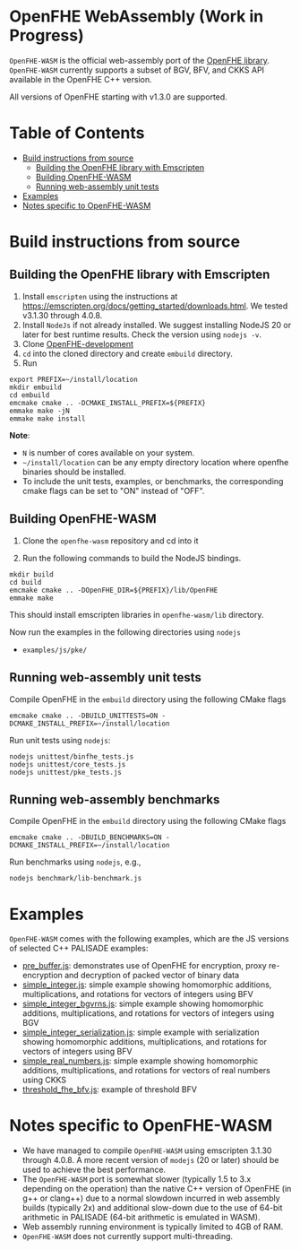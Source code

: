 # OpenFHE WebAssembly (Work in Progress)

`OpenFHE-WASM` is the official web-assembly port of the [OpenFHE library](https://github.com/openfheorg/openfhe-development). `OpenFHE-WASM` currently supports a subset of BGV, BFV, and CKKS API available in the OpenFHE C++ version.

All versions of OpenFHE starting with v1.3.0 are supported.

# Table of Contents
- [Build instructions from source](#build-instructions-from-source)
  - [Building the OpenFHE library with Emscripten](#building-the-openfhe-library-with-emscripten)
  - [Building OpenFHE-WASM](#building-openfhe-wasm)
  - [Running web-assembly unit tests](#running-web-assembly-unit-tests)
- [Examples](#examples)
- [Notes specific to OpenFHE-WASM](#notes-specific-to-openfhe-wasm)

# Build instructions from source

## Building the OpenFHE library with Emscripten

1. Install `emscripten` using the instructions at https://emscripten.org/docs/getting_started/downloads.html. We tested v3.1.30 through 4.0.8.
2. Install `NodeJs` if not already installed. We suggest installing NodeJS 20 or later for best runtime results. Check the version using `nodejs -v`.
3. Clone [OpenFHE-development](https://github.com/openfheorg/openfhe-development)
4. `cd` into the cloned directory and create `embuild` directory.
5. Run

```
export PREFIX=~/install/location
mkdir embuild
cd embuild
emcmake cmake .. -DCMAKE_INSTALL_PREFIX=${PREFIX}
emmake make -jN
emmake make install
```

**Note**: 
- `N` is number of cores available on your system.
- `~/install/location` can be any empty directory location where openfhe binaries should be installed. 
- To include the unit tests, examples, or benchmarks, the corresponding cmake flags can be set to "ON" instead of "OFF".

## Building OpenFHE-WASM

1. Clone the `openfhe-wasm` repository and cd into it

2. Run the following commands to build the NodeJS bindings.

```
mkdir build
cd build
emcmake cmake .. -DOpenFHE_DIR=${PREFIX}/lib/OpenFHE
emmake make
```

This should install emscripten libraries in `openfhe-wasm/lib` directory.

Now run the examples in the following directories using `nodejs`

* `examples/js/pke/`

## Running web-assembly unit tests

Compile OpenFHE in the `embuild` directory using the following CMake flags
```
emcmake cmake .. -DBUILD_UNITTESTS=ON -DCMAKE_INSTALL_PREFIX=~/install/location
```

Run unit tests using `nodejs`:
```
nodejs unittest/binfhe_tests.js
nodejs unittest/core_tests.js
nodejs unittest/pke_tests.js
```

## Running web-assembly benchmarks

Compile OpenFHE in the `embuild` directory using the following CMake flags
```
emcmake cmake .. -DBUILD_BENCHMARKS=ON -DCMAKE_INSTALL_PREFIX=~/install/location
```

Run benchmarks using `nodejs`, e.g.,
```
nodejs benchmark/lib-benchmark.js
```

# Examples

`OpenFHE-WASM` comes with the following examples, which are the JS versions of selected C++ PALISADE examples:

- [pre_buffer.js](examples/js/pke/pre-buffer.js): demonstrates use of OpenFHE for encryption, proxy re-encryption and decryption of packed vector of binary data
- [simple_integer.js](examples/js/pke/simple_integer.js): simple example showing homomorphic additions, multiplications, and rotations for vectors of integers using BFV
- [simple_integer_bgvrns.js](examples/js/pke/simple_integer_bgvrns.js): simple example showing homomorphic additions, multiplications, and rotations for vectors of integers using BGV
- [simple_integer_serialization.js](examples/js/pke/simple_integer_serialization.js): simple example with serialization showing homomorphic additions, multiplications, and rotations for vectors of integers using BFV
- [simple_real_numbers.js](examples/js/pke/simple_real_numbers.js): simple example showing homomorphic additions, multiplications, and rotations for vectors of real numbers using CKKS
- [threshold_fhe_bfv.js](examples/js/pke/threshold_fhe_bfv.js): example of threshold BFV

# Notes specific to OpenFHE-WASM

* We have managed to compile `OpenFHE-WASM` using emscripten 3.1.30 through 4.0.8. A more recent version of `modejs` (20 or later) should be used to achieve the best performance.
* The `OpenFHE-WASM` port is somewhat slower (typically 1.5 to 3.x depending on the operation) than the native C++ version of OpenFHE (in g++ or clang++) due to a normal slowdown incurred in web assembly builds (typically 2x) and additional slow-down due to the use of 64-bit arithmetic in PALISADE (64-bit arithmetic is emulated in WASM).
* Web assembly running environment is typically limited to 4GB of RAM.
* `OpenFHE-WASM` does not currently support multi-threading.
